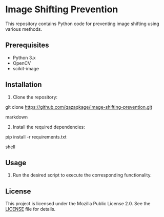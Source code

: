 # Image Shifting Prevention

This repository contains Python code for preventing image shifting using various methods.

## Prerequisites

- Python 3.x
- OpenCV
- scikit-image

## Installation

1. Clone the repository:

git clone https://github.com/qazaqkage/image-shifting-prevention.git

markdown


2. Install the required dependencies:

pip install -r requirements.txt

shell


## Usage

1. Run the desired script to execute the corresponding functionality.

## License

This project is licensed under the Mozilla Public License 2.0. See the [LICENSE](https://github.com/qazaqkage/image-shift-prevent/blob/master/LICENSE) file for details.